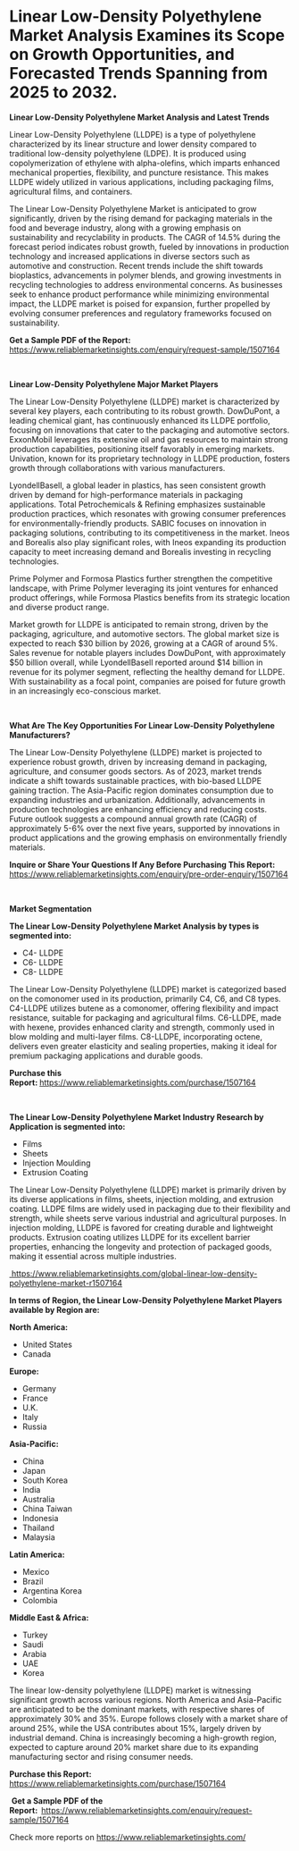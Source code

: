 <p><h1>Linear Low-Density Polyethylene Market Analysis Examines its Scope on Growth Opportunities, and Forecasted Trends Spanning from 2025 to 2032.</h1></p><p><strong>Linear Low-Density Polyethylene Market Analysis and Latest Trends</strong></p>
<p><p>Linear Low-Density Polyethylene (LLDPE) is a type of polyethylene characterized by its linear structure and lower density compared to traditional low-density polyethylene (LDPE). It is produced using copolymerization of ethylene with alpha-olefins, which imparts enhanced mechanical properties, flexibility, and puncture resistance. This makes LLDPE widely utilized in various applications, including packaging films, agricultural films, and containers.</p><p>The Linear Low-Density Polyethylene Market is anticipated to grow significantly, driven by the rising demand for packaging materials in the food and beverage industry, along with a growing emphasis on sustainability and recyclability in products. The CAGR of 14.5% during the forecast period indicates robust growth, fueled by innovations in production technology and increased applications in diverse sectors such as automotive and construction. Recent trends include the shift towards bioplastics, advancements in polymer blends, and growing investments in recycling technologies to address environmental concerns. As businesses seek to enhance product performance while minimizing environmental impact, the LLDPE market is poised for expansion, further propelled by evolving consumer preferences and regulatory frameworks focused on sustainability.</p></p>
<p><strong>Get a Sample PDF of the Report:&nbsp;</strong> <a href="https://www.reliablemarketinsights.com/enquiry/request-sample/1507164?utm_campaign=3065&utm_medium=2&utm_source=Github&utm_content=ia&utm_term=23032025&utm_id=linear-low-density-polyethylene">https://www.reliablemarketinsights.com/enquiry/request-sample/1507164</a></p>
<p>&nbsp;</p>
<p><strong>Linear Low-Density Polyethylene Major Market Players</strong></p>
<p><p>The Linear Low-Density Polyethylene (LLDPE) market is characterized by several key players, each contributing to its robust growth. DowDuPont, a leading chemical giant, has continuously enhanced its LLDPE portfolio, focusing on innovations that cater to the packaging and automotive sectors. ExxonMobil leverages its extensive oil and gas resources to maintain strong production capabilities, positioning itself favorably in emerging markets. Univation, known for its proprietary technology in LLDPE production, fosters growth through collaborations with various manufacturers.</p><p>LyondellBasell, a global leader in plastics, has seen consistent growth driven by demand for high-performance materials in packaging applications. Total Petrochemicals & Refining emphasizes sustainable production practices, which resonates with growing consumer preferences for environmentally-friendly products. SABIC focuses on innovation in packaging solutions, contributing to its competitiveness in the market. Ineos and Borealis also play significant roles, with Ineos expanding its production capacity to meet increasing demand and Borealis investing in recycling technologies.</p><p>Prime Polymer and Formosa Plastics further strengthen the competitive landscape, with Prime Polymer leveraging its joint ventures for enhanced product offerings, while Formosa Plastics benefits from its strategic location and diverse product range.</p><p>Market growth for LLDPE is anticipated to remain strong, driven by the packaging, agriculture, and automotive sectors. The global market size is expected to reach $30 billion by 2026, growing at a CAGR of around 5%. Sales revenue for notable players includes DowDuPont, with approximately $50 billion overall, while LyondellBasell reported around $14 billion in revenue for its polymer segment, reflecting the healthy demand for LLDPE. With sustainability as a focal point, companies are poised for future growth in an increasingly eco-conscious market.</p></p>
<p>&nbsp;</p>
<p><strong>What Are The Key Opportunities For Linear Low-Density Polyethylene Manufacturers?</strong></p>
<p><p>The Linear Low-Density Polyethylene (LLDPE) market is projected to experience robust growth, driven by increasing demand in packaging, agriculture, and consumer goods sectors. As of 2023, market trends indicate a shift towards sustainable practices, with bio-based LLDPE gaining traction. The Asia-Pacific region dominates consumption due to expanding industries and urbanization. Additionally, advancements in production technologies are enhancing efficiency and reducing costs. Future outlook suggests a compound annual growth rate (CAGR) of approximately 5-6% over the next five years, supported by innovations in product applications and the growing emphasis on environmentally friendly materials.</p></p>
<p><strong>Inquire or Share Your Questions If Any Before Purchasing This Report:</strong> <a href="https://www.reliablemarketinsights.com/enquiry/pre-order-enquiry/1507164?utm_campaign=3065&utm_medium=2&utm_source=Github&utm_content=ia&utm_term=23032025&utm_id=linear-low-density-polyethylene">https://www.reliablemarketinsights.com/enquiry/pre-order-enquiry/1507164</a></p>
<p>&nbsp;</p>
<p><strong>Market Segmentation</strong></p>
<p><strong>The Linear Low-Density Polyethylene Market Analysis by types is segmented into:</strong></p>
<p><ul><li>C4- LLDPE</li><li>C6- LLDPE</li><li>C8- LLDPE</li></ul></p>
<p><p>The Linear Low-Density Polyethylene (LLDPE) market is categorized based on the comonomer used in its production, primarily C4, C6, and C8 types. C4-LLDPE utilizes butene as a comonomer, offering flexibility and impact resistance, suitable for packaging and agricultural films. C6-LLDPE, made with hexene, provides enhanced clarity and strength, commonly used in blow molding and multi-layer films. C8-LLDPE, incorporating octene, delivers even greater elasticity and sealing properties, making it ideal for premium packaging applications and durable goods.</p></p>
<p><strong>Purchase this Report:&nbsp;</strong><a href="https://www.reliablemarketinsights.com/purchase/1507164?utm_campaign=3065&utm_medium=2&utm_source=Github&utm_content=ia&utm_term=23032025&utm_id=linear-low-density-polyethylene">https://www.reliablemarketinsights.com/purchase/1507164</a></p>
<p>&nbsp;</p>
<p><strong>The Linear Low-Density Polyethylene Market Industry Research by Application is segmented into:</strong></p>
<p><ul><li>Films</li><li>Sheets</li><li>Injection Moulding</li><li>Extrusion Coating</li></ul></p>
<p><p>The Linear Low-Density Polyethylene (LLDPE) market is primarily driven by its diverse applications in films, sheets, injection molding, and extrusion coating. LLDPE films are widely used in packaging due to their flexibility and strength, while sheets serve various industrial and agricultural purposes. In injection molding, LLDPE is favored for creating durable and lightweight products. Extrusion coating utilizes LLDPE for its excellent barrier properties, enhancing the longevity and protection of packaged goods, making it essential across multiple industries.</p></p>
<p><a href="https://www.reliablemarketinsights.com/global-linear-low-density-polyethylene-market-r1507164?utm_campaign=3065&utm_medium=2&utm_source=Github&utm_content=ia&utm_term=23032025&utm_id=linear-low-density-polyethylene">&nbsp;https://www.reliablemarketinsights.com/global-linear-low-density-polyethylene-market-r1507164</a></p>
<p><strong>In terms of Region, the Linear Low-Density Polyethylene Market Players available by Region are:</strong></p>
<p>
    <p> <strong> North America: </strong>
        <ul>
            <li>United States</li>
            <li>Canada</li>
        </ul>
        </p> 
    <p> <strong> Europe: </strong>
        <ul>
            <li>Germany</li>
            <li>France</li>
            <li>U.K.</li>
            <li>Italy</li>
            <li>Russia</li>
        </ul>
        </p> 
    <p> <strong> Asia-Pacific: </strong>
        <ul>
            <li>China</li>
            <li>Japan</li>
            <li>South Korea</li>
            <li>India</li>
            <li>Australia</li>
            <li>China Taiwan</li>
            <li>Indonesia</li>
            <li>Thailand</li>
            <li>Malaysia</li>
        </ul>
        </p> 
    <p> <strong> Latin America: </strong>
        <ul>
            <li>Mexico</li>
            <li>Brazil</li>
            <li>Argentina Korea</li>
            <li>Colombia</li>
        </ul>
        </p> 
    <p> <strong> Middle East & Africa: </strong>
        <ul>
            <li>Turkey</li>
            <li>Saudi</li>
            <li>Arabia</li>
            <li>UAE</li>
            <li>Korea</li>
        </ul>
    </p>
    </p>
<p><p>The linear low-density polyethylene (LLDPE) market is witnessing significant growth across various regions. North America and Asia-Pacific are anticipated to be the dominant markets, with respective shares of approximately 30% and 35%. Europe follows closely with a market share of around 25%, while the USA contributes about 15%, largely driven by industrial demand. China is increasingly becoming a high-growth region, expected to capture around 20% market share due to its expanding manufacturing sector and rising consumer needs.</p></p>
<p><strong>Purchase this Report: </strong><a href="https://www.reliablemarketinsights.com/purchase/1507164?utm_campaign=3065&utm_medium=2&utm_source=Github&utm_content=ia&utm_term=23032025&utm_id=linear-low-density-polyethylene">https://www.reliablemarketinsights.com/purchase/1507164</a></p>
<p>&nbsp;<strong>Get a Sample PDF of the Report:&nbsp;&nbsp;</strong><a href="https://www.reliablemarketinsights.com/enquiry/request-sample/1507164?utm_campaign=3065&utm_medium=2&utm_source=Github&utm_content=ia&utm_term=23032025&utm_id=linear-low-density-polyethylene">https://www.reliablemarketinsights.com/enquiry/request-sample/1507164</a></p>
<p><strong></strong></p>
<p>Check more reports on <a href="https://www.reliablemarketinsights.com/?utm_campaign=3065&utm_medium=2&utm_source=Github&utm_content=ia&utm_term=23032025&utm_id=linear-low-density-polyethylene">https://www.reliablemarketinsights.com/</a></p>